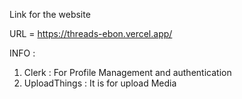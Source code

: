 Link for the website

URL =   https://threads-ebon.vercel.app/




INFO : 

1) Clerk : For Profile Management and authentication
2) UploadThings : It is for upload Media
